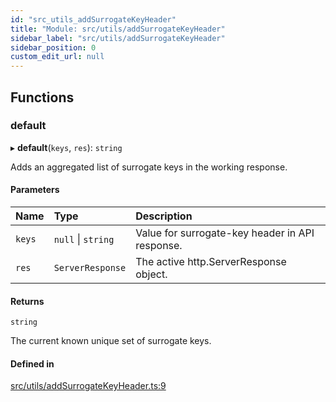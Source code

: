 ```yaml
---
id: "src_utils_addSurrogateKeyHeader"
title: "Module: src/utils/addSurrogateKeyHeader"
sidebar_label: "src/utils/addSurrogateKeyHeader"
sidebar_position: 0
custom_edit_url: null
---
```


## Functions

### default

▸ **default**(`keys`, `res`): `string`

Adds an aggregated list of surrogate keys in the working response.

#### Parameters

| Name | Type | Description |
| :------ | :------ | :------ |
| `keys` | ``null`` \| `string` | Value for surrogate-key header in API response. |
| `res` | `ServerResponse` | The active http.ServerResponse object. |

#### Returns

`string`

The current known unique set of surrogate keys.

#### Defined in

[src/utils/addSurrogateKeyHeader.ts:9](https://github.com/backlineint/decoupled-kit-js/blob/fa1ceead/packages/drupal-kit/src/utils/addSurrogateKeyHeader.ts#L9)
